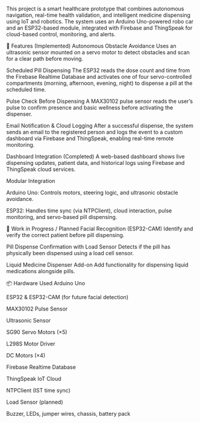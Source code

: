  This project is a smart healthcare prototype that combines autonomous navigation, real-time health validation, and intelligent medicine dispensing using IoT and robotics. The system uses an Arduino Uno-powered robo car and an ESP32-based module, integrated with Firebase and ThingSpeak for cloud-based control, monitoring, and alerts.

🔧 Features (Implemented)
Autonomous Obstacle Avoidance
Uses an ultrasonic sensor mounted on a servo motor to detect obstacles and scan for a clear path before moving.

Scheduled Pill Dispensing
The ESP32 reads the dose count and time from the Firebase Realtime Database and activates one of four servo-controlled compartments (morning, afternoon, evening, night) to dispense a pill at the scheduled time.

Pulse Check Before Dispensing
A MAX30102 pulse sensor reads the user’s pulse to confirm presence and basic wellness before activating the dispenser.

Email Notification & Cloud Logging
After a successful dispense, the system sends an email to the registered person and logs the event to a custom dashboard via Firebase and ThingSpeak, enabling real-time remote monitoring.

Dashboard Integration (Completed)
A web-based dashboard shows live dispensing updates, patient data, and historical logs using Firebase and ThingSpeak cloud services.

Modular Integration

Arduino Uno: Controls motors, steering logic, and ultrasonic obstacle avoidance.

ESP32: Handles time sync (via NTPClient), cloud interaction, pulse monitoring, and servo-based pill dispensing.

🧪 Work in Progress / Planned
Facial Recognition (ESP32-CAM)
Identify and verify the correct patient before pill dispensing.

Pill Dispense Confirmation with Load Sensor
Detects if the pill has physically been dispensed using a load cell sensor.

Liquid Medicine Dispenser Add-on
Add functionality for dispensing liquid medications alongside pills.

📦 Hardware Used
Arduino Uno

ESP32 & ESP32-CAM (for future facial detection)

MAX30102 Pulse Sensor

Ultrasonic Sensor

SG90 Servo Motors (×5)

L298S Motor Driver

DC Motors (×4)

Firebase Realtime Database

ThingSpeak IoT Cloud

NTPClient (IST time sync)

Load Sensor (planned)

Buzzer, LEDs, jumper wires, chassis, battery pack
